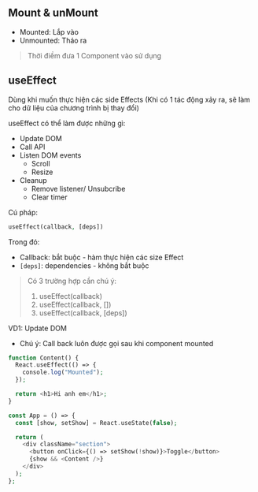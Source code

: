 ## Mount & unMount

- Mounted: Lắp vào
- Unmounted: Tháo ra

> Thời điềm đưa 1 Component vào sử dụng

## useEffect

Dùng khi muốn thực hiện các side Effects (Khi có 1 tác động xảy ra, sẽ làm cho dữ liệu của chương trình bị thay đổi)

useEffect có thể làm được những gì:

- Update DOM
- Call API
- Listen DOM events
  - Scroll
  - Resize
- Cleanup
  - Remove listener/ Unsubcribe
  - Clear timer

Cú pháp:

```php
useEffect(callback, [deps])
```

Trong đó:

- Callback: bắt buộc - hàm thực hiện các size Effect
- `[deps]`: dependencies - không bắt buộc

> Có 3 trường hợp cần chú ý:
>
> 1. useEffect(callback)
> 2. useEffect(callback, [])
> 3. useEffect(callback, [deps])

VD1: Update DOM

- Chú ý: Call back luôn được gọi sau khi component mounted

```php
function Content() {
  React.useEffect(() => {
    console.log("Mounted");
  });

  return <h1>Hi anh em</h1>;
}

const App = () => {
  const [show, setShow] = React.useState(false);

  return (
    <div className="section">
      <button onClick={() => setShow(!show)}>Toggle</button>
      {show && <Content />}
    </div>
  );
};
```
